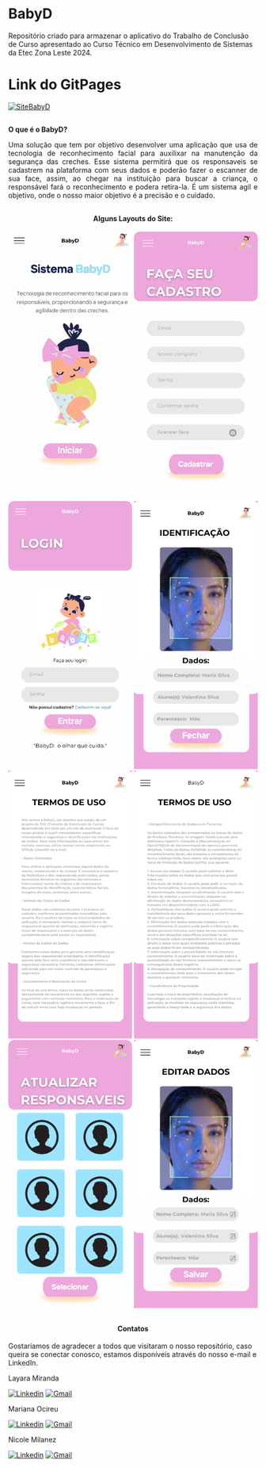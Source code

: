 # BabyD

Repositório criado para armazenar o aplicativo do Trabalho de Conclusão de Curso apresentado ao Curso Técnico em Desenvolvimento de Sistemas da Etec Zona Leste 2024.
##

# Link do GitPages

[![SiteBabyD](https://img.shields.io/static/v1?label=SiteBabyD&message=AcesseAqui!&color=e2eaa9&style=for-the-badge&logo=ghost)](https://marisouza31.github.io/BabyD/)
##

<div align="justify">
  
**O que é o BabyD?**

Uma solução que tem por objetivo desenvolver uma aplicação que usa de tecnologia de reconhecimento facial para auxilixar na manutenção da segurança das creches. Esse sistema permitirá que os responsaveis se cadastrem na plataforma com seus dados e poderão fazer o escanner de sua face, assim, ao chegar na instituição para buscar a criança, o responsável fará o reconhecimento e podera retira-la. É um sistema agil e objetivo, onde o nosso maior objetivo é a precisão e o cuidado.

</div>

##
<div align="center">
  
<h4>Alguns Layouts do Site:</h4>

<img width="250" height="541" src="https://github.com/layryel/AppBabyD/blob/95148ff3b8ce9bf2fff47ad8d190e3d77469b8bc/README/tela%20-%20iniciar.png">
<img width="250" height="541" src="https://github.com/layryel/AppBabyD/blob/7e6677a50281d653c9d9088cc3059c8341e4e91d/README/tela%20-%20cadastrar.png">
<img width="250" height="541" src="https://github.com/layryel/AppBabyD/blob/0d847af565aebecb29ca9ab3a6d3c1538491e151/README/tela%20-%20login.png">
<img width="250" height="541" src="https://github.com/layryel/AppBabyD/blob/0d847af565aebecb29ca9ab3a6d3c1538491e151/README/tela%20-%20identifica%C3%A7%C3%A3o.png">
<img width="250" height="541" src="https://github.com/layryel/AppBabyD/blob/0d847af565aebecb29ca9ab3a6d3c1538491e151/README/tela%20-%20termos%20de%20uso%201.png">
<img width="250" height="541" src="https://github.com/layryel/AppBabyD/blob/0d847af565aebecb29ca9ab3a6d3c1538491e151/README/tela%20-%20termos%20de%20uso%202.png">
<img width="250" height="541" src="https://github.com/layryel/AppBabyD/blob/0d847af565aebecb29ca9ab3a6d3c1538491e151/README/tela%20-%20atualizar%20responsaveis.png">
<img width="250" height="541" src="https://github.com/layryel/AppBabyD/blob/0d847af565aebecb29ca9ab3a6d3c1538491e151/README/tela%20-%20editar%20dados.png">

</div>

##

<div align="center">
  
  <h4>Contatos</h4>
  
</div>

Gostaríamos de agradecer a todos que visitaram o nosso repositório, caso queira se conectar conosco, estamos disponíveis através do nosso e-mail e LinkedIn.

Layara Miranda

[![Linkedin](https://img.shields.io/badge/LinkedIn-%230077B5?style=for-the-badge&logo=linkedin&logoColor=white)](https://www.linkedin.com/in/layara-miranda-405664299/?)
[![Gmail](https://img.shields.io/badge/Gmail-D14836?style=for-the-badge&logo=gmail&logoColor=white)](mailto:layaramiranda61@gmail.com)

Mariana Ocireu

[![Linkedin](https://img.shields.io/badge/LinkedIn-%230077B5?style=for-the-badge&logo=linkedin&logoColor=white)](https://www.linkedin.com/in/mariana-ocireu-61aa722b3/?)
[![Gmail](https://img.shields.io/badge/Gmail-D14836?style=for-the-badge&logo=gmail&logoColor=white)](mailto:marianaocireu@gmail.com)

Nicole Milanez

[![Linkedin](https://img.shields.io/badge/LinkedIn-%230077B5?style=for-the-badge&logo=linkedin&logoColor=white)](https://www.linkedin.com/in/nicole-milanez-127a16288/?)
[![Gmail](https://img.shields.io/badge/Gmail-D14836?style=for-the-badge&logo=gmail&logoColor=white)](mailto:nm4797100@gmail.com)
